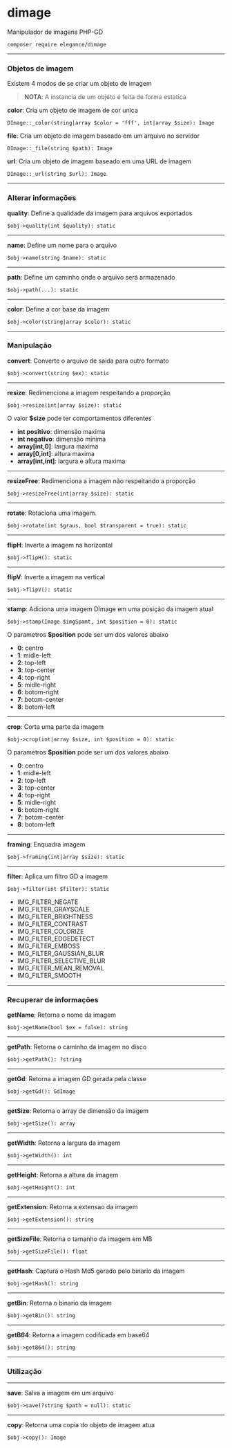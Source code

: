 # dimage
Manipulador de imagens PHP-GD

    composer require elegance/dimage

---

### Objetos de imagem

Existem 4 modos de se criar um objeto de imagem

> **NOTA**: A instancia de um objeto é feita de forma estatica

**color**: Cria um objeto de imagem de cor unica

    DImage::_color(string|array $color = 'fff', int|array $size): Image

**file**: Cria um objeto de imagem baseado em um arquivo no servidor

    DImage::_file(string $path): Image

**url**: Cria um objeto de imagem baseado em uma URL de imagem

    DImage::_url(string $url): Image

---

### Alterar informações

**quality**: Define a qualidade da imagem para arquivos exportados

    $obj->quality(int $quality): static

---

**name**: Define um nome para o arquivo

    $obj->name(string $name): static

---

**path**: Define um caminho onde o arquivo será armazenado

    $obj->path(...): static

---

**color**: Define a cor base da imagem

    $obj->color(string|array $color): static

---

### Manipulação

**convert**: Converte o arquivo de saida para outro formato

    $obj->convert(string $ex): static

---

**resize**: Redimenciona a imagem respeitando a proporção

    $obj->resize(int|array $size): static

O valor **$size** pode ter comportamentos diferentes

- **int positivo**: dimensão maxima
- **int negativo**: dimensão minima
- **array[int,0]**: largura maxima
- **array[0,int]**: altura maxima
- **array[int,int]**: largura e altura maxima

---

**resizeFree**: Redimenciona a imagem não respeitando a proporção

    $obj->resizeFree(int|array $size): static

---

**rotate**: Rotaciona uma imagem.

    $obj->rotate(int $graus, bool $transparent = true): static

---

**flipH**: Inverte a imagem na horizontal

    $obj->flipH(): static

---

**flipV**: Inverte a imagem na vertical

    $obj->flipV(): static

---

**stamp**: Adiciona uma imagem DImage em uma posição da imagem atual

    $obj->stamp(Image $imgSpamt, int $position = 0): static

O parametros **$position** pode ser um dos valores abaixo

- **0**: centro
- **1**: midle-left
- **2**: top-left
- **3**: top-center
- **4**: top-right
- **5**: midle-right
- **6**: botom-right
- **7**: botom-center
- **8**: botom-left

---

**crop**: Corta uma parte da imagem

    $obj->crop(int|array $size, int $position = 0): static

O parametros **$position** pode ser um dos valores abaixo

- **0**: centro
- **1**: midle-left
- **2**: top-left
- **3**: top-center
- **4**: top-right
- **5**: midle-right
- **6**: botom-right
- **7**: botom-center
- **8**: botom-left

---

**framing**: Enquadra imagem

    $obj->framing(int|array $size): static

---

**filter**: Aplica um filtro GD a imagem

    $obj->filter(int $filter): static

- IMG_FILTER_NEGATE
- IMG_FILTER_GRAYSCALE
- IMG_FILTER_BRIGHTNESS
- IMG_FILTER_CONTRAST
- IMG_FILTER_COLORIZE
- IMG_FILTER_EDGEDETECT
- IMG_FILTER_EMBOSS
- IMG_FILTER_GAUSSIAN_BLUR
- IMG_FILTER_SELECTIVE_BLUR
- IMG_FILTER_MEAN_REMOVAL
- IMG_FILTER_SMOOTH

---

### Recuperar de informações

**getName**: Retorna o nome da imagem

    $obj->getName(bool $ex = false): string

---

**getPath**: Retorna o caminho da imagem no disco

    $obj->getPath(): ?string

---

**getGd**: Retorna a imagem GD gerada pela classe

    $obj->getGd(): GdImage

---

**getSize**: Retorna o array de dimensão da imagem

    $obj->getSize(): array

---

**getWidth**: Retorna a largura da imagem

    $obj->getWidth(): int

---

**getHeight**: Retorna a altura da imagem

    $obj->getHeight(): int

---

**getExtension**: Retorna a extensao da imagem

    $obj->getExtension(): string

---

**getSizeFile**: Retorna o tamanho da imagem em MB

    $obj->getSizeFile(): float

---

**getHash**: Captura o Hash Md5 gerado pelo binario da imagem

    $obj->getHash(): string

---

**getBin**: Retorna o binario da imagem

    $obj->getBin(): string
---

**getB64**: Retorna a imagem codificada em base64

    $obj->getB64(): string

---

### Utilização

---

**save**: Salva a imagem em um arquivo

    $obj->save(?string $path = null): static

---

**copy**: Retorna uma copia do objeto de imagem atua

    $obj->copy(): Image